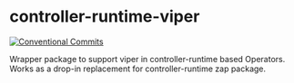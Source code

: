 # controller-runtime-viper

[![Conventional Commits](https://img.shields.io/badge/Conventional%20Commits-1.0.0-%23FE5196?logo=conventionalcommits&logoColor=white)](https://conventionalcommits.org)

Wrapper package to support viper in controller-runtime based Operators. Works as a drop-in replacement for controller-runtime zap package.

